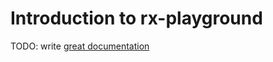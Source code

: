 # Introduction to rx-playground

TODO: write [great documentation](http://jacobian.org/writing/great-documentation/what-to-write/)
